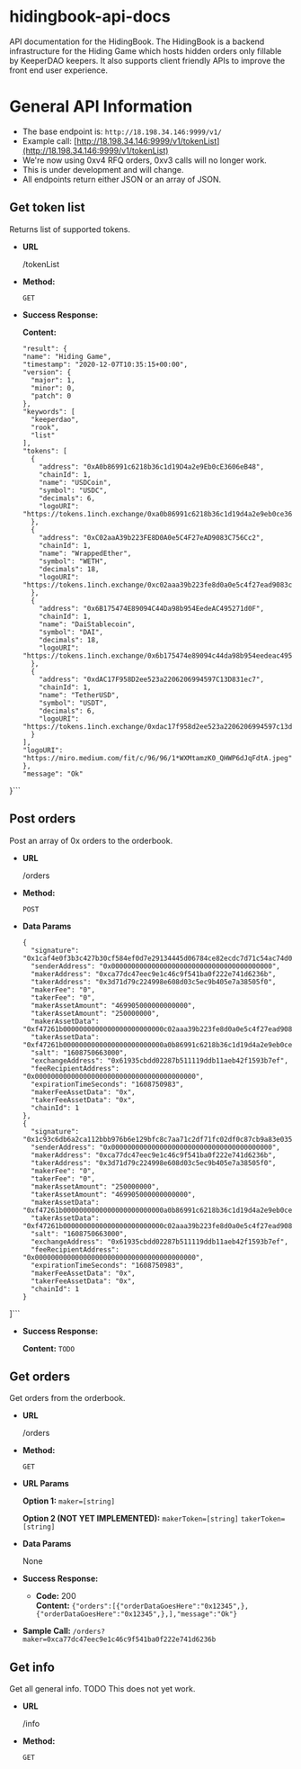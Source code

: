 # hidingbook-api-docs
API documentation for the HidingBook.  The HidingBook is a backend infrastructure for the Hiding Game which hosts hidden orders only fillable by KeeperDAO keepers. It also supports client friendly APIs to improve the front end user experience.


# General API Information

 * The base endpoint is: `http://18.198.34.146:9999/v1/`
 * Example call: [http://18.198.34.146:9999/v1/tokenList](http://18.198.34.146:9999/v1/tokenList)
 * We're now using 0xv4 RFQ orders, 0xv3 calls will no longer work.
 * This is under development and will change.
 * All endpoints return either JSON or an array of JSON.



**Get token list**
----
  Returns list of supported tokens.

* **URL**

  /tokenList

* **Method:**

  `GET`

* **Success Response:**

    **Content:** 
    ```{
  "result": {
    "name": "Hiding Game",
    "timestamp": "2020-12-07T10:35:15+00:00",
    "version": {
      "major": 1,
      "minor": 0,
      "patch": 0
    },
    "keywords": [
      "keeperdao",
      "rook",
      "list"
    ],
    "tokens": [
      {
        "address": "0xA0b86991c6218b36c1d19D4a2e9Eb0cE3606eB48",
        "chainId": 1,
        "name": "USDCoin",
        "symbol": "USDC",
        "decimals": 6,
        "logoURI": "https://tokens.1inch.exchange/0xa0b86991c6218b36c1d19d4a2e9eb0ce3606eb48.png"
      },
      {
        "address": "0xC02aaA39b223FE8D0A0e5C4F27eAD9083C756Cc2",
        "chainId": 1,
        "name": "WrappedEther",
        "symbol": "WETH",
        "decimals": 18,
        "logoURI": "https://tokens.1inch.exchange/0xc02aaa39b223fe8d0a0e5c4f27ead9083c756cc2.png"
      },
      {
        "address": "0x6B175474E89094C44Da98b954EedeAC495271d0F",
        "chainId": 1,
        "name": "DaiStablecoin",
        "symbol": "DAI",
        "decimals": 18,
        "logoURI": "https://tokens.1inch.exchange/0x6b175474e89094c44da98b954eedeac495271d0f.png"
      },
      {
        "address": "0xdAC17F958D2ee523a2206206994597C13D831ec7",
        "chainId": 1,
        "name": "TetherUSD",
        "symbol": "USDT",
        "decimals": 6,
        "logoURI": "https://tokens.1inch.exchange/0xdac17f958d2ee523a2206206994597c13d831ec7.png"
      }
    ],
    "logoURI": "https://miro.medium.com/fit/c/96/96/1*WXMtamzK0_QHWP6dJqFdtA.jpeg"
  },
  "message": "Ok"
}```
 


**Post orders**
----
  Post an array of 0x orders to the orderbook.

* **URL**

  /orders

* **Method:**

  `POST`
  
* **Data Params**

  ```[
  {
    "signature": "0x1caf4e0f3b3c427b30cf584ef0d7e29134445d06784ce82ecdc7d71c54ac74d0a92237d34e69274838a4fece8bb3a39feaf91395a3d6ad0f95529b6ddaac3a161303",
    "senderAddress": "0x0000000000000000000000000000000000000000",
    "makerAddress": "0xca77dc47eec9e1c46c9f541ba0f222e741d6236b",
    "takerAddress": "0x3d71d79c224998e608d03c5ec9b405e7a38505f0",
    "makerFee": "0",
    "takerFee": "0",
    "makerAssetAmount": "469905000000000000",
    "takerAssetAmount": "250000000",
    "makerAssetData": "0xf47261b0000000000000000000000000c02aaa39b223fe8d0a0e5c4f27ead9083c756cc2",
    "takerAssetData": "0xf47261b0000000000000000000000000a0b86991c6218b36c1d19d4a2e9eb0ce3606eb48",
    "salt": "1608750663000",
    "exchangeAddress": "0x61935cbdd02287b511119ddb11aeb42f1593b7ef",
    "feeRecipientAddress": "0x0000000000000000000000000000000000000000",
    "expirationTimeSeconds": "1608750983",
    "makerFeeAssetData": "0x",
    "takerFeeAssetData": "0x",
    "chainId": 1
  },
  {
    "signature": "0x1c93c6db6a2ca112bbb976b6e129bfc8c7aa71c2df71fc02df0c87cb9a83e0357b777956c22001b59e35d6936e1fb81430d71a0b522319359944f43e6251d588c203",
    "senderAddress": "0x0000000000000000000000000000000000000000",
    "makerAddress": "0xca77dc47eec9e1c46c9f541ba0f222e741d6236b",
    "takerAddress": "0x3d71d79c224998e608d03c5ec9b405e7a38505f0",
    "makerFee": "0",
    "takerFee": "0",
    "makerAssetAmount": "250000000",
    "takerAssetAmount": "469905000000000000",
    "makerAssetData": "0xf47261b0000000000000000000000000a0b86991c6218b36c1d19d4a2e9eb0ce3606eb48",
    "takerAssetData": "0xf47261b0000000000000000000000000c02aaa39b223fe8d0a0e5c4f27ead9083c756cc2",
    "salt": "1608750663000",
    "exchangeAddress": "0x61935cbdd02287b511119ddb11aeb42f1593b7ef",
    "feeRecipientAddress": "0x0000000000000000000000000000000000000000",
    "expirationTimeSeconds": "1608750983",
    "makerFeeAssetData": "0x",
    "takerFeeAssetData": "0x",
    "chainId": 1
  }
]```

* **Success Response:**

    **Content:** `TODO`
 

**Get orders**
----
  Get orders from the orderbook.


* **URL**

  /orders

* **Method:**

  `GET`
  
*  **URL Params**

   **Option 1:**
   `maker=[string]`

   **Option 2 (NOT YET IMPLEMENTED):**
   `makerToken=[string]`
   `takerToken=[string]`

* **Data Params**

  None

* **Success Response:**

  * **Code:** 200 <br />
    **Content:** `{"orders":[{"orderDataGoesHere":"0x12345",},{"orderDataGoesHere":"0x12345",},],"message":"Ok"}`

* **Sample Call:**
  `/orders?maker=0xca77dc47eec9e1c46c9f541ba0f222e741d6236b`


**Get info**
----
  Get all general info.  TODO This does not yet work.

* **URL**

  /info

* **Method:**

  `GET`
